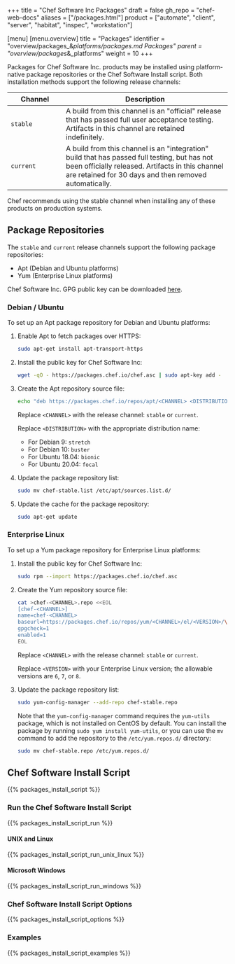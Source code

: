 +++
title = "Chef Software Inc Packages"
draft = false
gh_repo = "chef-web-docs"
aliases = ["/packages.html"]
product = ["automate", "client", "server", "habitat", "inspec", "workstation"]

[menu]
  [menu.overview]
    title = "Packages"
    identifier = "overview/packages_&_platforms/packages.md Packages"
    parent = "overview/packages_&_platforms"
    weight = 10
+++

Packages for Chef Software Inc. products may be installed using
platform-native package repositories or the Chef Software Install script. Both
installation methods support the following release channels:

<table>
<colgroup>
<col style="width: 25%" />
<col style="width: 75%" />
</colgroup>
<thead>
<tr class="header">
<th>Channel</th>
<th>Description</th>
</tr>
</thead>
<tbody>
<tr>
<td><code>stable</code></td>
<td>A build from this channel is an "official" release that has passed full user acceptance testing. Artifacts in this channel are retained indefinitely.</td>
</tr>
<tr>
<td><code>current</code></td>
<td>A build from this channel is an "integration" build that has passed full testing, but has not been officially released. Artifacts in this channel are retained for 30 days and then removed automatically.</td>
</tr>
</tbody>
</table>

Chef recommends using the stable channel when installing any of these
products on production systems.

## Package Repositories

The `stable` and `current` release channels support the following
package repositories:

-   Apt (Debian and Ubuntu platforms)
-   Yum (Enterprise Linux platforms)

Chef Software Inc. GPG public key can be downloaded
[here](https://packages.chef.io/chef.asc).

### Debian / Ubuntu

To set up an Apt package repository for Debian and Ubuntu platforms:

1.  Enable Apt to fetch packages over HTTPS:

    ```bash
    sudo apt-get install apt-transport-https
    ```

2.  Install the public key for Chef Software Inc:

    ```bash
    wget -qO - https://packages.chef.io/chef.asc | sudo apt-key add -
    ```

3.  Create the Apt repository source file:

    ```bash
    echo "deb https://packages.chef.io/repos/apt/<CHANNEL> <DISTRIBUTION> main" > chef-<CHANNEL>.list
    ```

    Replace `<CHANNEL>` with the release channel: `stable` or `current`.

    Replace `<DISTRIBUTION>` with the appropriate distribution name:

    -   For Debian 9: `stretch`
    -   For Debian 10: `buster`
    -   For Ubuntu 18.04: `bionic`
    -   For Ubuntu 20.04: `focal`

4.  Update the package repository list:

    ```bash
    sudo mv chef-stable.list /etc/apt/sources.list.d/
    ```

5.  Update the cache for the package repository:

    ```bash
    sudo apt-get update
    ```

### Enterprise Linux

To set up a Yum package repository for Enterprise Linux platforms:

1.  Install the public key for Chef Software Inc:

    ```bash
    sudo rpm --import https://packages.chef.io/chef.asc
    ```

2.  Create the Yum repository source file:

    ```bash
    cat >chef-<CHANNEL>.repo <<EOL
    [chef-<CHANNEL>]
    name=chef-<CHANNEL>
    baseurl=https://packages.chef.io/repos/yum/<CHANNEL>/el/<VERSION>/\$basearch/
    gpgcheck=1
    enabled=1
    EOL
    ```

    Replace `<CHANNEL>` with the release channel: `stable` or `current`.

    Replace `<VERSION>` with your Enterprise Linux version; the
    allowable versions are `6`, `7`, or `8`.

3.  Update the package repository list:

    ```bash
    sudo yum-config-manager --add-repo chef-stable.repo
    ```

    Note that the `yum-config-manager` command requires the `yum-utils`
    package, which is not installed on CentOS by default. You can
    install the package by running `sudo yum install yum-utils`, or you
    can use the `mv` command to add the repository to the
    `/etc/yum.repos.d/` directory:

    ```bash
    sudo mv chef-stable.repo /etc/yum.repos.d/
    ```

## Chef Software Install Script

{{% packages_install_script %}}

### Run the Chef Software Install Script

{{% packages_install_script_run %}}

#### UNIX and Linux

{{% packages_install_script_run_unix_linux %}}

#### Microsoft Windows

{{% packages_install_script_run_windows %}}

### Chef Software Install Script Options

{{% packages_install_script_options %}}

### Examples

{{% packages_install_script_examples %}}
